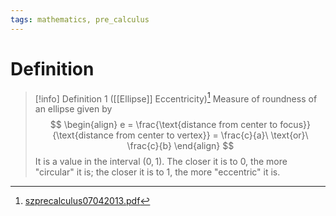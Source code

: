 ```yaml
---
tags: mathematics, pre_calculus
---
```


# Definition

> [!info] Definition 1 ([[Ellipse]] Eccentricity)[^1]
> Measure of roundness of an ellipse given by
> $$
> \begin{align}
> e = \frac{\text{distance from center to focus}}{\text{distance from center to vertex}} = \frac{c}{a}\ \text{or}\ \frac{c}{b}
> \end{align}
> $$
> It is a value in the interval $(0, 1)$. The closer it is to $0$, the more "circular" it is; the closer it is to $1$, the more "eccentric" it is.

[^1]: [szprecalculus07042013.pdf](zotero://open-pdf/library/items/J3667KH4?page=534)
